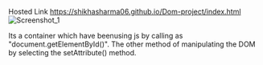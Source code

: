 Hosted Link 
https://shikhasharma06.github.io/Dom-project/index.html
![Screenshot_1](https://github.com/Shikhasharma06/Dom-project/assets/135316685/2ccc59c6-0ab4-4b80-bfc5-cf5aa3636404)




Its a container  which have beenusing js by calling as "document.getElementById()".
The other method of manipulating the DOM by selecting the setAttribute() method.
